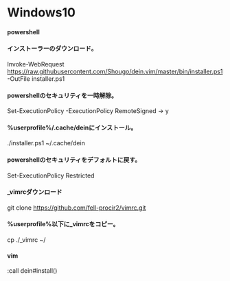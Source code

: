 # Windows10

#### powershell

#### インストーラーのダウンロード。
Invoke-WebRequest https://raw.githubusercontent.com/Shougo/dein.vim/master/bin/installer.ps1 -OutFile installer.ps1

#### powershellのセキュリティを一時解除。
Set-ExecutionPolicy -ExecutionPolicy RemoteSigned
-> y
#### %userprofile%/.cache/deinにインストール。
./installer.ps1 ~/.cache/dein

#### powershellのセキュリティをデフォルトに戻す。
Set-ExecutionPolicy Restricted

#### _vimrcダウンロード
git clone https://github.com/fell-procir2/vimrc.git

#### %userprofile%以下に_vimrcをコピー。
cp ./_vimrc ~/

#### vim
:call dein#install()
